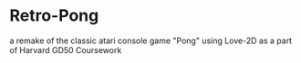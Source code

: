 # Retro-Pong
a remake of the classic atari console game "Pong" using Love-2D as a part of Harvard GD50 Coursework
